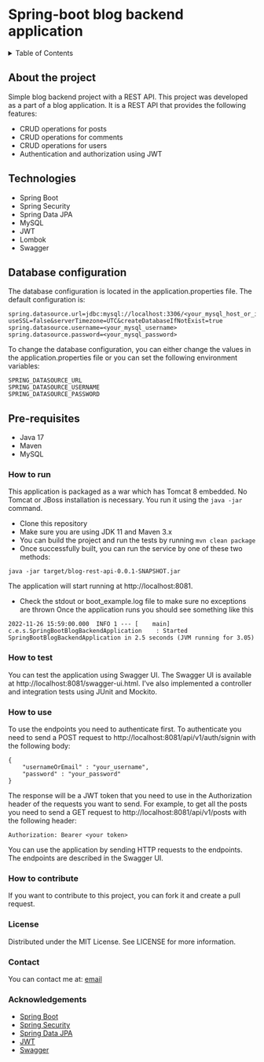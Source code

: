 # Spring-boot blog backend application

[//]: # (Table of Contents)
<details>
    <summary>Table of Contents</summary>
    <ol>
        <li>
            <a href="https://github.com/Orcohen33/spring-boot-blog-backend/tree/dev#about-the-project">About the project</a>
        </li>
        <li>
            <a href="https://github.com/Orcohen33/spring-boot-blog-backend/tree/dev#about-the-service">About the Service</a>
        </li>
        <li>
            <a href="https://github.com/Orcohen33/spring-boot-blog-backend/tree/dev#technologies">Technologies</a>
        </li>
        <li>
            <a href="https://github.com/Orcohen33/spring-boot-blog-backend/tree/dev#database-configuration">Database configuration</a>
        </li>
        <li>
            <a href="https://github.com/Orcohen33/spring-boot-blog-backend/tree/dev#pre-requisites">Pre-requisites</a>
        </li>
        <li>
            <a href="https://github.com/Orcohen33/spring-boot-blog-backend/tree/dev#how-to-run">How to run</a>
        </li>
        <li>
            <a href="https://github.com/Orcohen33/spring-boot-blog-backend/tree/dev#how-to-test">How to test</a>
        </li>
        <li>
            <a href="https://github.com/Orcohen33/spring-boot-blog-backend/tree/dev#how-to-use">How to use</a>
        </li>
        <li>
            <a href="https://github.com/Orcohen33/spring-boot-blog-backend/tree/dev#how-to-contribute">How to contribute</a>
        </li>
    </ol>
</details>


## About the project
Simple blog backend project with a REST API.
This project was developed as a part of a blog application. It is a REST API that provides the following features:
- CRUD operations for posts
- CRUD operations for comments
- CRUD operations for users
- Authentication and authorization using JWT


## Technologies
- Spring Boot
- Spring Security
- Spring Data JPA
- MySQL
- JWT
- Lombok
- Swagger

## Database configuration
  The database configuration is located in the application.properties file. The default configuration is:
```
spring.datasource.url=jdbc:mysql://localhost:3306/<your_mysql_host_or_ip>?useSSL=false&serverTimezone=UTC&createDatabaseIfNotExist=true
spring.datasource.username=<your_mysql_username>
spring.datasource.password=<your_mysql_password>
```
  To change the database configuration, you can either change the values in the application.properties file or you can set the following environment variables:
```
SPRING_DATASOURCE_URL
SPRING_DATASOURCE_USERNAME
SPRING_DATASOURCE_PASSWORD
```


## Pre-requisites
- Java 17
- Maven
- MySQL

### How to run
  This application is packaged as a war which has Tomcat 8 embedded. No Tomcat or JBoss installation is necessary.
  You run it using the `java -jar` command.
- Clone this repository
- Make sure you are using JDK 11 and Maven 3.x
- You can build the project and run the tests by running `mvn clean package`
- Once successfully built, you can run the service by one of these two methods:
```
java -jar target/blog-rest-api-0.0.1-SNAPSHOT.jar
```
  The application will start running at http://localhost:8081.

- Check the stdout or boot_example.log file to make sure no exceptions are thrown
  Once the application runs you should see something like this
```
2022-11-26 15:59:00.000  INFO 1 --- [    main] c.e.s.SpringBootBlogBackendApplication    : Started SpringBootBlogBackendApplication in 2.5 seconds (JVM running for 3.05)
```


### How to test
  You can test the application using Swagger UI. The Swagger UI is available at http://localhost:8081/swagger-ui.html.
  I've also implemented a controller and integration tests using JUnit and Mockito.


### How to use
  To use the endpoints you need to authenticate first.
  To authenticate you need to send a POST request to http://localhost:8081/api/v1/auth/signin with the following body:
```
{
    "usernameOrEmail" : "your_username",
    "password" : "your_password"
}
```
  The response will be a JWT token that you need to use in the Authorization header of the requests you want to send.
    For example, to get all the posts you need to send a GET request to http://localhost:8081/api/v1/posts with the following header:
```
Authorization: Bearer <your token>
```
  You can use the application by sending HTTP requests to the endpoints.
  The endpoints are described in the Swagger UI.

### How to contribute
  If you want to contribute to this project,
  you can fork it and create a pull request.

### License
  Distributed under the MIT License. See LICENSE for more information.

### Contact
  You can contact me at: [email](mailto:orcohen3322@gmail.com)

### Acknowledgements
- [Spring Boot](https://spring.io/projects/spring-boot)
- [Spring Security](https://spring.io/projects/spring-security)
- [Spring Data JPA](https://spring.io/projects/spring-data-jpa)
- [JWT](https://jwt.io/)
- [Swagger](https://swagger.io/)

